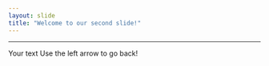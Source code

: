 ```yaml
---
layout: slide
title: "Welcome to our second slide!"
---
```

-----------------
Your text
Use the left arrow to go back!
